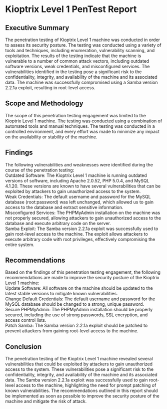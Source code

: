 <h1>Kioptrix Level 1 PenTest Report</h1>


<h2>Executive Summary</h2>
The penetration testing of Kioptrix Level 1 machine was conducted in order to assess its security posture. The testing was conducted using a variety of tools and techniques, including enumeration, vulnerability scanning, and exploitation. The results of the testing indicate that the machine is vulnerable to a number of common attack vectors, including outdated software versions, weak credentials, and misconfigured services. The vulnerabilities identified in the testing pose a significant risk to the confidentiality, integrity, and availability of the machine and its associated data. The machine was successfully compromised using a Samba version 2.2.1a exploit, resulting in root-level access.
<br />


<h2>Scope and Methodology</h2>
The scope of this penetration testing engagement was limited to the Kioptrix Level 1 machine. The testing was conducted using a combination of automated tools and manual techniques. The testing was conducted in a controlled environment, and every effort was made to minimize any impact on the availability or stability of the machine.
<br />


<h2>Findings</h2>
The following vulnerabilities and weaknesses were identified during the course of the penetration testing:
<br />
Outdated Software: The Kioptrix Level 1 machine is running outdated versions of software, including Apache 2.0.52, PHP 5.0.4, and MySQL 4.1.20. These versions are known to have several vulnerabilities that can be exploited by attackers to gain unauthorized access to the system.
<br />
Weak Credentials: The default username and password for the MySQL database (root:password) was left unchanged, which allowed us to gain access to the database and extract sensitive information.
<br />
Misconfigured Services: The PHPMyAdmin installation on the machine was not properly secured, allowing attackers to gain unauthorized access to the database and execute arbitrary code on the server.
<br />
Samba Exploit: The Samba version 2.2.1a exploit was successfully used to gain root-level access to the machine. The exploit allows attackers to execute arbitrary code with root privileges, effectively compromising the entire system.
<br />


<h2>Recommendations</h2>
Based on the findings of this penetration testing engagement, the following recommendations are made to improve the security posture of the Kioptrix Level 1 machine:
<br />
Update Software: All software on the machine should be updated to the latest stable versions to mitigate known vulnerabilities.
<br />
Change Default Credentials: The default username and password for the MySQL database should be changed to a strong, unique password.
<br />
Secure PHPMyAdmin: The PHPMyAdmin installation should be properly secured, including the use of strong passwords, SSL encryption, and access control lists.
<br />
Patch Samba: The Samba version 2.2.1a exploit should be patched to prevent attackers from gaining root-level access to the machine.
<br />


<h2>Conclusion</h2>
The penetration testing of the Kioptrix Level 1 machine revealed several vulnerabilities that could be exploited by attackers to gain unauthorized access to the system. These vulnerabilities pose a significant risk to the confidentiality, integrity, and availability of the machine and its associated data. The Samba version 2.2.1a exploit was successfully used to gain root-level access to the machine, highlighting the need for prompt patching of known vulnerabilities. The recommendations outlined in this report should be implemented as soon as possible to improve the security posture of the machine and mitigate the risk of attack.
<br />



<!--
 ```diff
- text in red
+ text in green
! text in orange
# text in gray
@@ text in purple (and bold)@@
```
--!>
